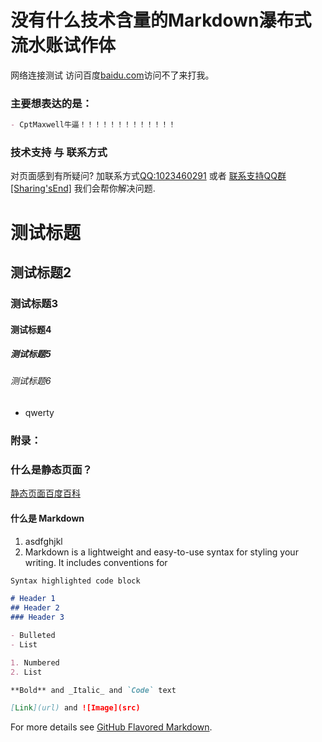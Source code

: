 # 没有什么技术含量的Markdown瀑布式流水账试作体

网络连接测试
访问百度[baidu.com](https://www.baidu.com)访问不了来打我。

### 主要想表达的是：
```markdown
- CptMaxwell牛逼！！！！！！！！！！！！！
```
### 技术支持 与 联系方式

对页面感到有所疑问? 加联系方式[QQ:1023460291](https://qm.qq.com/cgi-bin/qm/qr?k=W5r1vAj19XCR-weGaFsOWJfxe9Co32Sg&noverify=0) 或者 [联系支持QQ群[Sharing'sEnd]](https://jq.qq.com/?_wv=1027&k=eYUOp8ZW) 我们会帮你解决问题.

# 测试标题
## 测试标题2
### 测试标题3
#### 测试标题4
##### 测试标题5
###### 测试标题6

- qwerty

### 附录：

### 什么是静态页面？
[静态页面百度百科](https://baike.baidu.com/item/%E9%9D%99%E6%80%81%E9%A1%B5%E9%9D%A2/9092331?fr=aladdin)

#### 什么是 Markdown

1. asdfghjkl
2. Markdown is a lightweight and easy-to-use syntax for styling your writing. It includes conventions for

```markdown
Syntax highlighted code block

# Header 1
## Header 2
### Header 3

- Bulleted
- List

1. Numbered
2. List

**Bold** and _Italic_ and `Code` text

[Link](url) and ![Image](src)
```

For more details see [GitHub Flavored Markdown](https://guides.github.com/features/mastering-markdown/).

